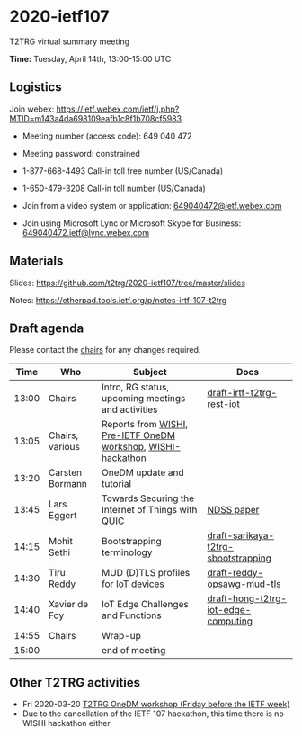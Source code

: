 # 2020-ietf107

T2TRG virtual summary meeting 

**Time:** Tuesday, April 14th, 13:00-15:00 UTC

## Logistics

Join webex: https://ietf.webex.com/ietf/j.php?MTID=m143a4da698109eafb1c8f1b708cf5983

* Meeting number (access code): 649 040 472
* Meeting password: constrained

* 1-877-668-4493 Call-in toll free number (US/Canada)
* 1-650-479-3208 Call-in toll number (US/Canada)
* Join from a video system or application: 649040472@ietf.webex.com
* Join using Microsoft Lync or Microsoft Skype for Business: 649040472.ietf@lync.webex.com


## Materials

Slides: <https://github.com/t2trg/2020-ietf107/tree/master/slides> 

Notes: <https://etherpad.tools.ietf.org/p/notes-irtf-107-t2trg>

## Draft agenda

Please contact the [chairs][] for any changes required.

|  Time | Who             | Subject                                                                             | Docs                                        |
| ----- | --------------- | ----------------------------------------------------------------------------------- | ------------------------------------------- |
| 13:00 | Chairs          | Intro, RG status, upcoming meetings and activities                                  | [draft-irtf-t2trg-rest-iot][restiot]        |
| 13:05 | Chairs, various | Reports from [WISHI][], [Pre-IETF OneDM workshop][pre107onedm], [WISHI-hackathon][] |                                             |
| 13:20 | Carsten Bormann | OneDM update and tutorial                                                           |                                             |
| 13:45 | Lars Eggert     | Towards Securing the Internet of Things with QUIC                                   | [NDSS paper][quic-iot]                      |
| 14:15 | Mohit Sethi     | Bootstrapping terminology                                                           | [draft-sarikaya-t2trg-sbootstrapping][boot]                                         |
| 14:30 | Tiru Reddy      | MUD (D)TLS profiles for IoT devices                                                 | [draft-reddy-opsawg-mud-tls][mud-tls]       |
| 14:40 | Xavier de Foy   | IoT Edge Challenges and Functions                                                   | [draft-hong-t2trg-iot-edge-computing][edge] |
| 14:55 | Chairs          | Wrap-up                                                                             |                                             |
| 15:00 |                 | end of meeting                                                                      |                                             |

[WISHI]: https://github.com/t2trg/wishi/wiki/Agenda-items
[restiot]: https://tools.ietf.org/html/draft-irtf-t2trg-rest-iot
[chairs]: mailto:t2trg-chairs@irtf.org
[iotschemacg]: https://www.w3.org/community/iotschema/
[W3CWoT]: https://www.w3.org/WoT/
[edge]: https://tools.ietf.org/html/draft-hong-t2trg-iot-edge-computing
[youpi]: https://tools.ietf.org/html/draft-petrov-t2trg-youpi
[sboot]: https://tools.ietf.org/html/draft-sarikaya-t2trg-sbootstrapping
[quic-iot]: https://eggert.org/papers/2020-ndss-quic-iot.pdf
[mud-tls]: https://tools.ietf.org/html/draft-reddy-opsawg-mud-tls
[pre107onedm]: https://github.com/t2trg/2020-03-vancouver
[boot]: https://tools.ietf.org/html/draft-sarikaya-t2trg-sbootstrapping-08

## Other T2TRG activities

* Fri 2020-03-20 [T2TRG OneDM workshop (Friday before the IETF week)][pre107onedm]
* Due to the cancellation of the IETF 107 hackathon, this time there is no WISHI hackathon either

[WISHI-hackathon]: https://github.com/t2trg/wishi/wiki/Preparation:-Hackathon-Planning
[Hackathon]: https://trac.ietf.org/trac/ietf/meeting/wiki/107hackathon#ProjectsIncludedinHackathonaddyourprojectusingthetemplateprovidedatendofprojectlist
